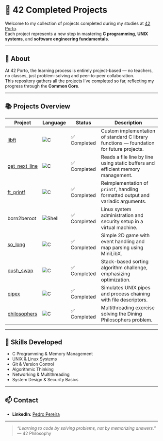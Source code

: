 # 🧩 42 Completed Projects

Welcome to my collection of projects completed during my studies at [42 Porto](https://www.42porto.com).  
Each project represents a new step in mastering **C programming**, **UNIX systems**, and **software engineering fundamentals**.  

---

## 🚀 About
At 42 Porto, the learning process is entirely project-based — no teachers, no classes, just problem-solving and peer-to-peer collaboration.  
This repository gathers all the projects I’ve completed so far, reflecting my progress through the **Common Core**.

---

## 📚 Projects Overview

| Project | Language | Status | Description |
|---------|---------|--------|-------------|
| [libft](./libft) | ![C](https://img.shields.io/badge/Language-C-blue) | ✅ Completed | Custom implementation of standard C library functions — foundation for future projects. |
| [get_next_line](./get_next_line) | ![C](https://img.shields.io/badge/Language-C-blue) | ✅ Completed | Reads a file line by line using static buffers and efficient memory management. |
| [ft_printf](./ft_printf) | ![C](https://img.shields.io/badge/Language-C-blue) | ✅ Completed | Reimplementation of `printf`, handling formatted output and variadic arguments. |
| born2beroot | ![Shell](https://img.shields.io/badge/Language-Shell-yellow) | ✅ Completed | Linux system administration and security setup in a virtual machine. |
| [so_long](./so_long) | ![C](https://img.shields.io/badge/Language-C-blue) | ✅ Completed | Simple 2D game with event handling and map parsing using MiniLibX. |
| [push_swap](./push_swap) | ![C](https://img.shields.io/badge/Language-C-blue) | ✅ Completed | Stack-based sorting algorithm challenge, emphasizing optimization. |
| [pipex](./pipex) | ![C](https://img.shields.io/badge/Language-C-blue) | ✅ Completed | Simulates UNIX pipes and process chaining with file descriptors. |
| [philosophers](./philosophers) | ![C](https://img.shields.io/badge/Language-C-blue) | ✅ Completed | Multithreading exercise solving the Dining Philosophers problem. |

---

## 🧠 Skills Developed
- C Programming & Memory Management  
- UNIX & Linux Systems  
- Git & Version Control  
- Algorithmic Thinking  
- Networking & Multithreading  
- System Design & Security Basics  

---

## 📫 Contact
- **LinkedIn:** [Pedro Pereira](https://www.linkedin.com/in/pedro-pereira-7696b52b8)

---

> *“Learning to code by solving problems, not by memorizing answers.”*  
> — 42 Philosophy
